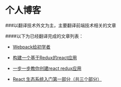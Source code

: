# 个人博客

###以翻译技术外文为主，主要翻译前端技术相关的文章

####以下为已经翻译完成的文章列表：

* <a href="https://github.com/lanqy/blog/blob/master/webpack/webpack-for-beginners.md">Webpack给初学者</a>

* <a href="https://github.com/lanqy/blog/blob/master/react-redux/build-redux-react-application.md">构建一个基于Redux的react应用</a>
 
* <a href="https://github.com/lanqy/blog/blob/master/react-redux/step-by-step-react-redux.md">一步一步教你创建react redux应用</a>

* <a href="https://github.com/lanqy/blog/blob/master/react-redux/a-primer-on-the-react-rcosystem-part1.md">React 生态系统入门第一部分（共三个部分）</a>



